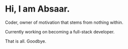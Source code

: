 # Hi, I am Absaar.
Coder, owner of motivation that stems from nothing within.

Currently working on becoming a full-stack developer.

That is all. Goodbye.
